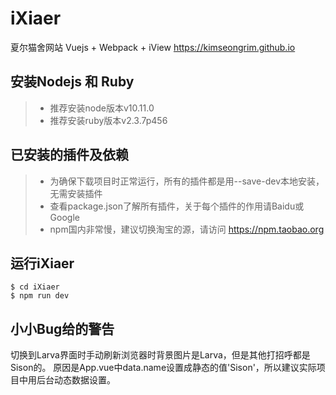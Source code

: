 # iXiaer
夏尔猫舍网站 Vuejs + Webpack + iView
https://kimseongrim.github.io

## 安装Nodejs 和 Ruby
> * 推荐安装node版本v10.11.0
> * 推荐安装ruby版本v2.3.7p456

## 已安装的插件及依赖
> * 为确保下载项目时正常运行，所有的插件都是用--save-dev本地安装，无需安装插件
> * 查看package.json了解所有插件，关于每个插件的作用请Baidu或Google
> * npm国内非常慢，建议切换淘宝的源，请访问 https://npm.taobao.org

## 运行iXiaer
```shell
$ cd iXiaer
$ npm run dev
```
## 小小Bug给的警告
切换到Larva界面时手动刷新浏览器时背景图片是Larva，但是其他打招呼都是Sison的。
原因是App.vue中data.name设置成静态的值'Sison'，所以建议实际项目中用后台动态数据设置。
